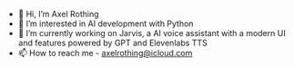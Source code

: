 - 👋 Hi, I’m Axel Rothing
- 👀 I’m interested in AI development with Python
- 🌱 I’m currently working on Jarvis, a AI voice assistant with a modern UI and features powered by GPT and Elevenlabs TTS
- 📫 How to reach me - axelrothing@icloud.com

<!---
axelrothing/axelrothing is a ✨ special ✨ repository because its `README.md` (this file) appears on your GitHub profile.
You can click the Preview link to take a look at your changes.
--->
